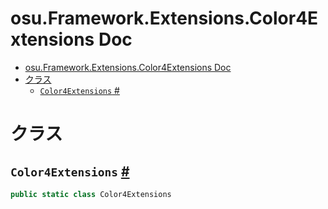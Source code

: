 # osu.Framework.Extensions.Color4Extensions Doc
- [osu.Framework.Extensions.Color4Extensions Doc](#osuframeworkextensionscolor4extensions-doc)
- [クラス](#クラス)
  - [`Color4Extensions` #](#color4extensions-)


# クラス
## `Color4Extensions` [#](https://github.com/ppy/osu-framework/blob/master/osu.Framework/Extensions/Color4Extensions/Color4Extensions.cs#L10)
```csharp
public static class Color4Extensions
```